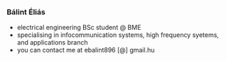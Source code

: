 ### Bálint Éliás

- electrical engineering BSc student @ BME
- specialising in infocommunication systems, high frequency syetems, and applications branch
- you can contact me at ebalint896 [@] gmail.hu
